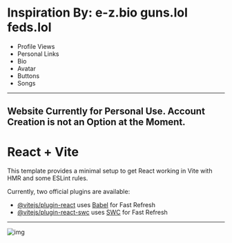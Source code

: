 # Inspiration By: e-z.bio guns.lol feds.lol 

- Profile Views
- Personal Links
- Bio
- Avatar
- Buttons
- Songs

-----------
Website Currently for Personal Use.
Account Creation is not an Option at the Moment.
-----------

# React + Vite

This template provides a minimal setup to get React working in Vite with HMR and some ESLint rules.

Currently, two official plugins are available:

- [@vitejs/plugin-react](https://github.com/vitejs/vite-plugin-react/blob/main/packages/plugin-react/README.md) uses [Babel](https://babeljs.io/) for Fast Refresh
- [@vitejs/plugin-react-swc](https://github.com/vitejs/vite-plugin-react-swc) uses [SWC](https://swc.rs/) for Fast Refresh

----------------------------------
![img](https://i.imgur.com/2OSRybO.png)
